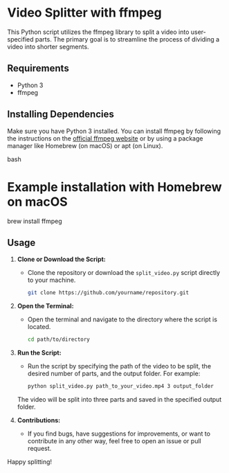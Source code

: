 # Video Splitter with ffmpeg

This Python script utilizes the ffmpeg library to split a video into user-specified parts. The primary goal is to streamline the process of dividing a video into shorter segments.

## Requirements

- Python 3
- ffmpeg

## Installing Dependencies

Make sure you have Python 3 installed. You can install ffmpeg by following the instructions on the [official ffmpeg website](https://ffmpeg.org/download.html) or by using a package manager like Homebrew (on macOS) or apt (on Linux).

bash
# Example installation with Homebrew on macOS
brew install ffmpeg

## Usage

1. **Clone or Download the Script:**
   - Clone the repository or download the `split_video.py` script directly to your machine.

     ```bash
     git clone https://github.com/yourname/repository.git
     ```

2. **Open the Terminal:**
   - Open the terminal and navigate to the directory where the script is located.

     ```bash
     cd path/to/directory
     ```

3. **Run the Script:**
   - Run the script by specifying the path of the video to be split, the desired number of parts, and the output folder. For example:

     ```bash
     python split_video.py path_to_your_video.mp4 3 output_folder
     ```

   The video will be split into three parts and saved in the specified output folder.

4. **Contributions:**
   - If you find bugs, have suggestions for improvements, or want to contribute in any other way, feel free to open an issue or pull request.

Happy splitting!
